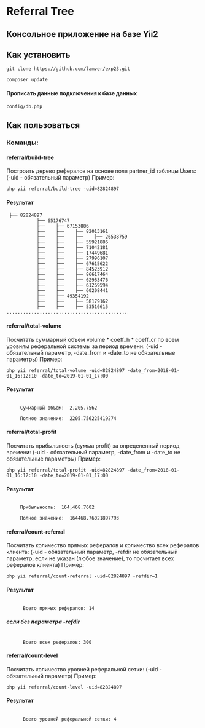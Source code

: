 # Referral Tree

## Консольное приложение на базе Yii2

## Как установить

```
git clone https://github.com/lamver/exp23.git
```

```
composer update
```

#### Прописать данные подключения к базе данных

```
config/db.php
```

## Как пользоваться 
### Команды:

#### referral/build-tree
Построить дерево рефералов на основе поля partner_id таблицы Users:
(-uid - обязательный параметр) Пример:

```
php yii referral/build-tree -uid=82824897
```

#### Результат

```
 ├── 82824897
           ├── 65176747
           ├──    ├── 67153006
           ├──    ├──    ├── 82013161
           ├──    ├──    ├──    ├── 26538759
           ├──    ├──    ├── 55921886
           ├──    ├──    ├── 71042181
           ├──    ├──    ├── 17449681
           ├──    ├──    ├── 27996107
           ├──    ├──    ├── 67615622
           ├──    ├──    ├── 84523912
           ├──    ├──    ├── 86617464
           ├──    ├──    ├── 62983476
           ├──    ├──    ├── 61269594
           ├──    ├──    ├── 60208441
           ├──    ├── 49354192
           ├──    ├──    ├── 58179162
           ├──    ├──    ├── 53516615
............................................
```


#### referral/total-volume
Посчитать суммарный объем volume * coeff_h * coeff_cr по всем уровням реферальной системы за период времени:
(-uid - обязательный параметр, -date_from и -date_to не обязательные параметры) Пример:

```
php yii referral/total-volume -uid=82824897 -date_from=2018-01-01_16:12:10 -date_to=2019-01-01_17:00
```

#### Результат 
```

     Суммарный объем:  2,205.7562

     Полное значение:  2205.756225419274

```

#### referral/total-profit
Посчитать прибыльность (сумма profit) за определенный период времени:
(-uid - обязательный параметр, -date_from и -date_to не обязательные параметры) Пример:

```
php yii referral/total-profit -uid=82824897 -date_from=2018-01-01_16:12:10 -date_to=2019-01-01_17:00
```

#### Результат 
```

     Прибыльность:  164,468.7602

     Полное значение:  164468.76021897793

```

#### referral/count-referral
Посчитать количество прямых рефералов и количество всех рефералов клиента:
(-uid - обязательный параметр, -refdir не обязательный параметр, если не указан (любое значение), то посчитает всех рефералов клиента) Пример:

```
php yii referral/count-referral -uid=82824897 -refdir=1
```

#### Результат 
```

      Всего прямых рефералов: 14

```
##### если без параметра -refdir
```

      Всего всех рефералов: 300

```

 
 
#### referral/count-level
Посчитать количество уровней реферальной сетки:
(-uid - обязательный параметр) Пример:

```
php yii referral/count-level -uid=82824897
```

#### Результат 
```

      Всего уровней реферальной сетки: 4

```